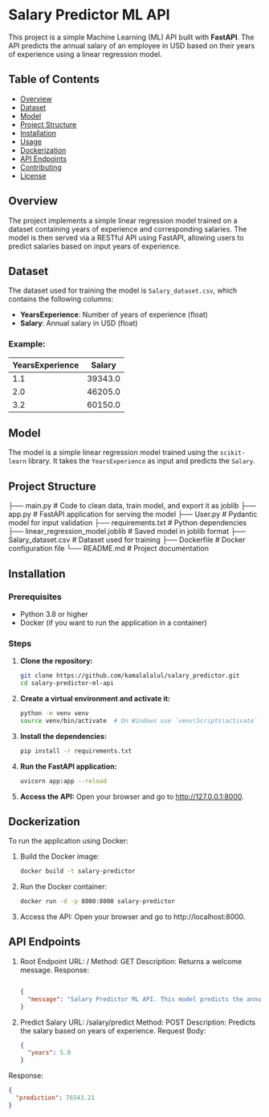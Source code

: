 # Salary Predictor ML API

This project is a simple Machine Learning (ML) API built with **FastAPI**. The API predicts the annual salary of an employee in USD based on their years of experience using a linear regression model.

## Table of Contents
- [Overview](#overview)
- [Dataset](#dataset)
- [Model](#model)
- [Project Structure](#project-structure)
- [Installation](#installation)
- [Usage](#usage)
- [Dockerization](#dockerization)
- [API Endpoints](#api-endpoints)
- [Contributing](#contributing)
- [License](#license)

## Overview
The project implements a simple linear regression model trained on a dataset containing years of experience and corresponding salaries. The model is then served via a RESTful API using FastAPI, allowing users to predict salaries based on input years of experience.

## Dataset
The dataset used for training the model is `Salary_dataset.csv`, which contains the following columns:
- **YearsExperience**: Number of years of experience (float)
- **Salary**: Annual salary in USD (float)

### Example:
| YearsExperience | Salary  |
|-----------------|---------|
| 1.1             | 39343.0 |
| 2.0             | 46205.0 |
| 3.2             | 60150.0 |

## Model
The model is a simple linear regression model trained using the `scikit-learn` library. It takes the `YearsExperience` as input and predicts the `Salary`.

## Project Structure

├── main.py # Code to clean data, train model, and export it as joblib
├── app.py # FastAPI application for serving the model 
├── User.py # Pydantic model for input validation 
├── requirements.txt # Python dependencies 
├── linear_regression_model.joblib # Saved model in joblib format 
├── Salary_dataset.csv # Dataset used for training 
├── Dockerfile # Docker configuration file 
└── README.md # Project documentation


## Installation

### Prerequisites
- Python 3.8 or higher
- Docker (if you want to run the application in a container)

### Steps
1. **Clone the repository:**
   ```bash
   git clone https://github.com/kamalalalul/salary_predictor.git
   cd salary-predictor-ml-api
2. **Create a virtual environment and activate it:**
   ```bash
   python -m venv venv
   source venv/bin/activate  # On Windows use `venv\Scripts\activate`

3. **Install the dependencies:**
   ```bash
   pip install -r requirements.txt

4. **Run the FastAPI application:**
   ```bash
   uvicorn app:app --reload

5. **Access the API:** 
Open your browser and go to http://127.0.0.1:8000.

## Dockerization
To run the application using Docker:

1. Build the Docker image:
   ```bash
   docker build -t salary-predictor

2. Run the Docker container:
   ```bash
   docker run -d -p 8000:8000 salary-predictor

3. Access the API: Open your browser and go to http://localhost:8000.

## API Endpoints
1. Root Endpoint
URL: /
Method: GET
Description: Returns a welcome message.
Response:
   ```json
   
   {
     "message": "Salary Predictor ML API. This model predicts the annual salary of an employee in USD based on their years of experience. It is a simple linear regression model created using a 1-feature dataset."
   }
2. Predict Salary
URL: /salary/predict
Method: POST
Description: Predicts the salary based on years of experience.
Request Body:
   ```json
   {
     "years": 5.0
   }

Response:
   ```json
   {
     "prediction": 76543.21
   }
